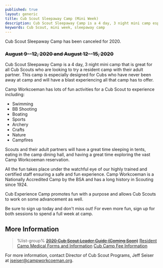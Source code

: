 ```yaml
---
published: true
layout: generic
title: Cub Scout Sleepaway Camp (Mini Week)
description: Cub Scout Sleepaway Camp is a 4 day, 3 night mini camp especially designed for Cubs who have never been away at camp that is great for all Cub Scouts who are looking to try a resident camp with their adult partner.
keywords: Cub Scout, mini week, sleepaway camp
---
```


<div class="alert alert-info">
Cub Scout Sleepaway Camp has been canceled for 2020.
</div>

### ~~August 9--12, 2020 and August 12--15, 2020~~

Cub Scout Sleepaway Camp is a 4 day, 3 night mini camp that is great for all Cub
Scouts who are looking to try a resident camp with their adult partner. This
camp is especially designed for Cubs who have never been away at camp and will
have a blast experiencing all that camp has to offer.

Camp Workcoeman has lots of fun activities for a Cub Scout to experience
including:

* Swimming
* BB Shooting
* Boating
* Sports
* Archery
* Crafts
* Nature
* Campfires

Scouts and their adult partners will have a great time sleeping in tents,
eating in the camp dining hall, and having a great time exploring the vast Camp
Workcoeman reservation.

All the fun takes place under the watchful eye of our highly trained and
certified staff ensuring a safe and fun experience. Camp Workcoeman is a
Nationally Accredited Camp by the BSA and has a long history in Scouting since
1924.

Cub Experience Camp promotes fun with a purpose and allows Cub Scouts to work
on some advancement as well.

Be sure to sign up today and don't miss out! For even more fun, sign up for both
sessions to spend a full week at camp.

## More Information

> %list-group%
> <a href="{{ site.url }}/pdf/2019/2019-cub-leader-guide.pdf" class="list-group-item"><del>2020 Cub Scout Leader Guide (Coming Soon)</del></a>
> <a href="{{ site.url }}/summer-camp/forms/medical-form-info/" class="list-group-item">Resident Camp Medical Forms and Information</a>
> <a href="{{ site.url }}/cub-scouts/fees/" class="list-group-item">Cub Camp Fee Information</a>

For more information, contact Director of Cub Scout Programs, Jeff Seiser at
[jseiser@campworkcoeman.org](mailto:jseiser@campworkcoeman.org).
